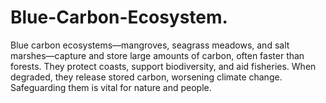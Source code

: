 # Blue-Carbon-Ecosystem.
Blue carbon ecosystems—mangroves, seagrass meadows, and salt marshes—capture and store large amounts of carbon, often faster than forests. They protect coasts, support biodiversity, and aid fisheries. When degraded, they release stored carbon, worsening climate change. Safeguarding them is vital for nature and people.
